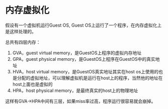 # 内存虚拟化

假设有一个虚拟机运行Guest OS, Guest OS上运行了一个程序，在内存虚拟化上是这样处理的。

总共有四层内存：

1.  GVA，guest virtual memory，是GuestOS上程序的虚拟内存地址
2.  GPA，guest physical memory，是GuestOS上程序在GuestOS中的真实地址
3.  HVA，host virtual memory，是GuestOS真实地址其实在host os上使用的也是分配的虚拟地址，可以理解虚拟机是运行在host上的程序，当然他的地址在host上面也是虚拟的
4.  HPA，host physical memory，是最终真实的host上的物理地址

这样有GVA->HPA中间有三层，如果miss率过高，程序运行很容易就会崩掉。
